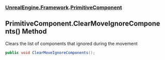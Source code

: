 ### [UnrealEngine.Framework](./UnrealEngine-Framework.md 'UnrealEngine.Framework').[PrimitiveComponent](./UnrealEngine-Framework-PrimitiveComponent.md 'UnrealEngine.Framework.PrimitiveComponent')
## PrimitiveComponent.ClearMoveIgnoreComponents() Method
Clears the list of components that ignored during the movement  
```csharp
public void ClearMoveIgnoreComponents();
```
